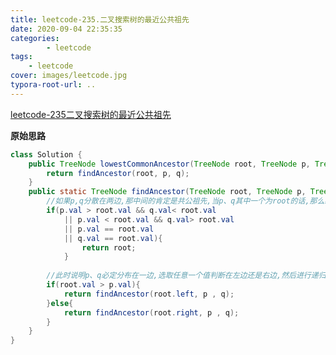```yaml
---
title: leetcode-235.二叉搜索树的最近公共祖先
date: 2020-09-04 22:35:35
categories: 
		- leetcode
tags: 
	- leetcode
cover: images/leetcode.jpg
typora-root-url: ..
---
```


[leetcode-235二叉搜索树的最近公共祖先](https://leetcode-cn.com/problems/lowest-common-ancestor-of-a-binary-search-tree/)

**原始思路**

```java
class Solution {
    public TreeNode lowestCommonAncestor(TreeNode root, TreeNode p, TreeNode q) {
        return findAncestor(root, p, q);
    }
    public static TreeNode findAncestor(TreeNode root, TreeNode p, TreeNode q){
        //如果p,q分散在两边,那中间的肯定是共公祖先,当p、q其中一个为root的话,那么必然自己就是祖先
        if(p.val > root.val && q.val< root.val
            || p.val < root.val && q.val> root.val
            || p.val == root.val
            || q.val == root.val){
                return root;
            }
        
        //此时说明p、q必定分布在一边,选取任意一个值判断在左边还是右边,然后进行递归
        if(root.val > p.val){
            return findAncestor(root.left, p , q);
        }else{
            return findAncestor(root.right, p , q);
        }
    }
}
```

